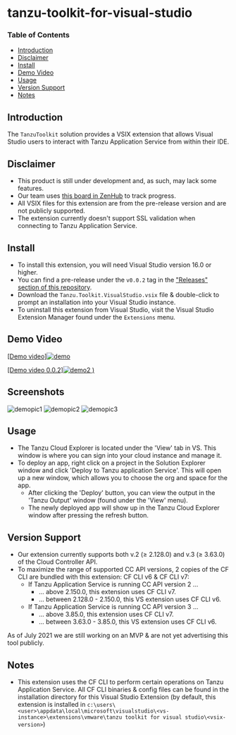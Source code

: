 # tanzu-toolkit-for-visual-studio


### Table of Contents

- [Introduction](#introduction)
- [Disclaimer](#disclaimer)
- [Install](#install)
- [Demo Video](#demo-video)
- [Usage](#usage)
- [Version Support](#version-support)
- [Notes](#notes)



## Introduction

The `TanzuToolkit` solution provides a VSIX extension that allows Visual Studio users to interact with Tanzu Application Service from within their IDE.

## Disclaimer
- This product is still under development and, as such, may lack some features.
- Our team uses [this board in ZenHub](https://app.zenhub.com/workspaces/net-dev-x---visual-studio-extensions-604161e65a9f390012665e4d/board?repos=327998348) to track progress.
- All VSIX files for this extension are from the pre-release version and are not publicly supported.
- The extension currently doesn't support SSL validation when connecting to Tanzu Application Service.

## Install
- To install this extension, you will need Visual Studio version 16.0 or higher.
- You can find a pre-release under the `v0.0.2` tag in the ["Releases" section of this repository](https://github.com/vmware-tanzu/tanzu-toolkit-for-visual-studio/releases).
- Download the `Tanzu.Toolkit.VisualStudio.vsix` file & double-click to prompt an installation into your Visual Studio instance.
- To uninstall this extension from Visual Studio, visit the Visual Studio Extension Manager found under the `Extensions` menu.

## Demo Video

[[Demo video]![demo](https://user-images.githubusercontent.com/52456455/114413841-56d54700-9b7c-11eb-9baa-504a50bccb02.PNG)](https://user-images.githubusercontent.com/52456455/114176128-c2af7980-9908-11eb-831b-f2ac34bc3e61.mp4)

[[Demo video 0.0.2]![demo2](https://user-images.githubusercontent.com/52456455/127934814-eacd1e95-59ec-4ef7-99b4-e4a82d8fbfd2.PNG)
)](https://user-images.githubusercontent.com/52456455/127934840-1d261ddc-b1f2-4eef-95ac-e86f5fc91501.mp4)

## Screenshots

![demopic1](https://user-images.githubusercontent.com/52456455/114448940-2ef8da00-9ba2-11eb-885f-25815c8858ec.PNG)
![demopic2](https://user-images.githubusercontent.com/52456455/114448950-30c29d80-9ba2-11eb-964e-d1e3c2fe1423.PNG)
![demopic3](https://user-images.githubusercontent.com/52456455/114448957-328c6100-9ba2-11eb-938c-8a97119e27bc.PNG)


## Usage
- The Tanzu Cloud Explorer is located under the 'View' tab in VS. This window is where you can sign into your cloud instance and manage it.
- To deploy an app, right click on a project in the Solution Explorer window and click 'Deploy to Tanzu application Service'. This will open up a new window, which allows you to choose the org and space for the app.
  - After clicking the 'Deploy' button, you can view the output in the 'Tanzu Output' window (found under the 'View' menu).
  - The newly deployed app will show up in the Tanzu Cloud Explorer window after pressing the refresh button.

## Version Support
- Our extension currently supports both v.2 (≥ 2.128.0) and v.3 (≥ 3.63.0) of the Cloud Controller API. 
- To maximize the range of supported CC API versions, 2 copies of the CF CLI are bundled with this extension: CF CLI v6 & CF CLI v7:
  - If Tanzu Application Service is running CC API version 2 ... 
    - ... above 2.150.0, this extension uses CF CLI v7.
    - ... between 2.128.0 - 2.150.0, this VS extension uses CF CLI v6.
  - If Tanzu Application Service is running CC API version 3 ... 
    - ... above 3.85.0, this extension uses CF CLI v7.
    - ... between 3.63.0 - 3.85.0, this VS extension uses CF CLI v6.

As of July 2021 we are still working on an MVP & are not yet advertising this tool publicly.

## Notes
- This extension uses the CF CLI to perform certain operations on Tanzu Application Service. All CF CLI binaries & config files can be found in the installation directory for this Visual Studio Extension (by default, this extension is installed in `c:\users\<user>\appdata\local\microsoft\visualstudio\<vs-instance>\extensions\vmware\tanzu toolkit for visual studio\<vsix-version>`)
